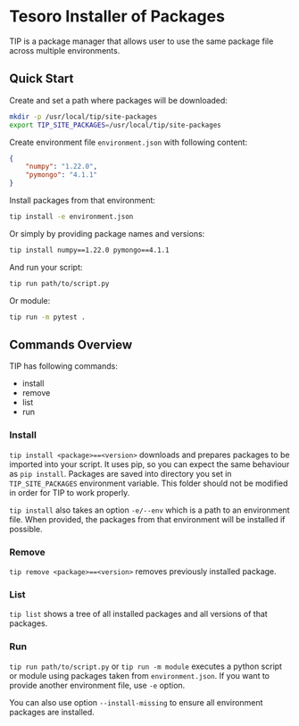 # Tesoro Installer of Packages

TIP is a package manager that allows user to use the same package file across multiple environments.

## Quick Start

Create and set a path where packages will be downloaded:

```bash
mkdir -p /usr/local/tip/site-packages
export TIP_SITE_PACKAGES=/usr/local/tip/site-packages
```

Create environment file `environment.json` with following content:

```json
{
    "numpy": "1.22.0",
    "pymongo": "4.1.1"
}
```

Install packages from that environment:

```bash
tip install -e environment.json
```

Or simply by providing package names and versions:

```bash
tip install numpy==1.22.0 pymongo==4.1.1
```

And run your script:

```bash
tip run path/to/script.py
```

Or module:

```bash
tip run -m pytest .
```

## Commands Overview

TIP has following commands:

- install
- remove
- list
- run

### Install

`tip install <package>==<version>` downloads and prepares packages to be imported into your script. It uses pip, so
you can expect the same behaviour as `pip install`. Packages are saved into directory you set in
`TIP_SITE_PACKAGES` environment variable. This folder should not be modified in order for TIP to work properly.

`tip install` also takes an option `-e/--env` which is a path to an environment file. When provided, the packages
from that environment will be installed if possible.

### Remove

`tip remove <package>==<version>` removes previously installed package.

### List

`tip list` shows a tree of all installed packages and all versions of that packages.

### Run

`tip run path/to/script.py` or `tip run -m module` executes a python script or module using packages taken from
`environment.json`. If you want to provide another environment file, use `-e` option.

You can also use option `--install-missing` to ensure all environment packages are installed.
